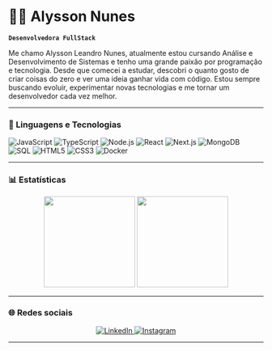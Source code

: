 # 👨‍💻 Alysson Nunes

**`Desenvolvedora FullStack`**

Me chamo Alysson Leandro Nunes, atualmente estou cursando Análise e Desenvolvimento de Sistemas e tenho uma grande paixão por programação e tecnologia. Desde que comecei a estudar, descobri o quanto gosto de criar coisas do zero e ver uma ideia ganhar vida com código. Estou sempre buscando evoluir, experimentar novas tecnologias e me tornar um desenvolvedor cada vez melhor.

---

### 🤖 Linguagens e Tecnologias

![JavaScript](https://skillicons.dev/icons?i=js)
![TypeScript](https://skillicons.dev/icons?i=ts)
![Node.js](https://skillicons.dev/icons?i=nodejs)
![React](https://skillicons.dev/icons?i=react)
![Next.js](https://skillicons.dev/icons?i=nextjs)
![MongoDB](https://skillicons.dev/icons?i=mongodb)
![SQL](https://skillicons.dev/icons?i=mysql)
![HTML5](https://skillicons.dev/icons?i=html)
![CSS3](https://skillicons.dev/icons?i=css)
![Docker](https://skillicons.dev/icons?i=docker)

---

### 📊 Estatísticas

<div align="center">
  <img height="180em" src="https://github-readme-stats.vercel.app/api?username=Alyssonln&show_icons=true&theme=tokyonight&hide_border=true" />
  <img height="180em" src="https://github-readme-stats.vercel.app/api/top-langs/?username=Alyssonln&layout=compact&theme=tokyonight&hide_border=true" />
</div>

---

### 🌐 Redes sociais

<p align="center">
  <a href="https://www.linkedin.com/in/alysson-nunes">
    <img alt="LinkedIn" src="https://img.shields.io/badge/-LinkedIn-0A66C2?style=for-the-badge&logo=linkedin&logoColor=white" />
  </a>
  <a href="https://www.instagram.com/alyssonlnunes/">
    <img alt="Instagram" src="https://img.shields.io/badge/-Instagram-E4405F?style=for-the-badge&logo=instagram&logoColor=white" />
  </a>
</p>

---
